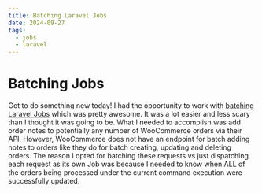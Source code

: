 ```yaml
---
title: Batching Laravel Jobs
date: 2024-09-27
tags:
  - jobs
  - laravel
---
```

# Batching Jobs
Got to do something new today! I had the opportunity to work with [batching Laravel Jobs](https://laravel.com/docs/master/queues#job-batching) which was pretty awesome. It was a lot easier and less scary than I thought it was going to be. 
What I needed to accomplish was add order notes to potentially any number of WooCommerce orders via their API. However, WooCommerce does not have an endpoint for batch adding notes to orders like they do for batch creating, updating and deleting orders.
The reason I opted for batching these requests vs just dispatching each request as its own Job was because I needed to know when ALL of the orders being processed under the current command execution were successfully updated.
